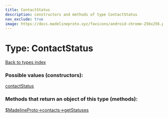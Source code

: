 ```yaml
---
title: ContactStatus
description: constructors and methods of type ContactStatus
nav_exclude: true
image: https://docs.madelineproto.xyz/favicons/android-chrome-256x256.png
---
```

# Type: ContactStatus
[Back to types index](index.html)



### Possible values (constructors):

[contactStatus](/API_docs/constructors/contactStatus.html)  



### Methods that return an object of this type (methods):

[$MadelineProto->contacts->getStatuses](/API_docs/methods/contacts.getStatuses.html)  



